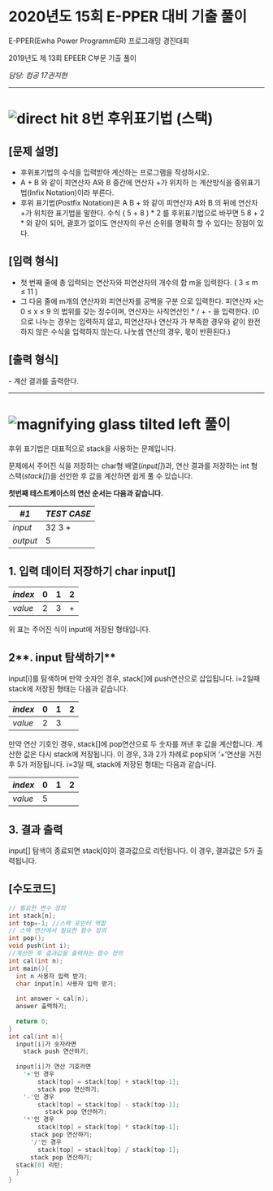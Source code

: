 # 2020년도 15회 E-PPER 대비 기출 풀이

E-PPER(Ewha Power ProgrammER) 프로그래밍 경진대회

2019년도 제 13회 EPEER C부문 기출 풀이

*담당: 컴공 17권지현*

---



# **![direct hit](https://paper.dropboxstatic.com/static/img/ace/emoji/1f3af.png?version=6.0.0)** **8번 후위표기법** **(스택)**

## **[문제 설명]**

- 후위표기법의 수식을 입력받아 계산하는 프로그램을 작성하시오.
- A + B 와 같이 피연산자 A와 B 중간에 연산자 +가 위치하 는 계산방식을 중위표기법(Infix Notation)이라 부른다. 
- 후위 표기법(Postfix Notation)은 A B + 와 같이 피연산자 A와 B 의 뒤에 연산자 +가 위치한 표기법을 말한다. 수식 ( 5 + 8 ) * 2 를 후위표기법으로 바꾸면 5 8 + 2 * 와 같이 되어, 괄호가 없이도 연산자의 우선 순위를 명확히 할 수 있다는 장점이 있다.

## **[입력 형식]**

- 첫 번째 줄에 총 입력되는 연산자와 피연산자의 개수의 합 m을 입력한다. (  3 ≤ m ≤ 11 )
- 그 다음 줄에 m개의 연산자와 피연산자를 공백을 구분 으로 입력한다.  피연산자 x는 0 ≤ x ≤ 9 의 법위를 갖는 정수이며, 연산자는 사칙연산인 * / + - 을 입력한다. (0으로 나누는 경우는 입력하지 않고, 피연산자나 연산자 가 부족한 경우와 같이 완전하지 않은 수식을 입력하지 않는다. 나눗셈 연산의 경우, 몫이 반환된다.)

## **[출력 형식]**

\- 계산 결과를 출력한다.

---



# ![magnifying glass tilted left](https://paper.dropboxstatic.com/static/img/ace/emoji/1f50d.png?version=6.0.0) **풀이**

후위 표기법은 대표적으로 stack을 사용하는 문제입니다.

문제에서 주어진 식을 저장하는 char형 배열(*input[]*)과, 연산 결과를 저장하는 int 형 스택(*stack[]*)을 선언한 후 값을 계산하면 쉽게 풀 수 있습니다.

**첫번째 테스트케이스의 연산 순서는 다음과 같습니다.**

| *#1*     | *TEST CASE* |
| -------- | ----------- |
| *input*  | 32 3 +      |
| *output* | 5           |

## 1. **입력 데이터 저장하기 char input[]**

| *index* | 0    | 1    | 2    |
| ------- | ---- | ---- | ---- |
| *value* | 2    | 3    | +    |

위 표는 주어진 식이 input에 저장된 형태입니다.

## 2**. input 탐색하기**

input[i]를 탐색하며 만약 숫자인 경우, stack[]에 push연산으로 삽입됩니다. i=2일때 stack에 저장된 형태는 다음과 같습니다.

| *index* | 0    | 1    | 2    |
| ------- | ---- | ---- | ---- |
| *value* | 2    | 3    |      |

만약 연산 기호인 경우, stack[]에 pop연산으로 두 숫자를 꺼낸 후 값을 계산합니다. 계산한 값은 다시 stack에 저장됩니다. 이 경우, 3과 2가 차례로 pop되어 ‘+’연산을 거친 후 5가 저장됩니다. i=3일 때, stack에 저장된 형태는 다음과 같습니다.

| *index* | 0    | 1    | 2    |
| ------- | ---- | ---- | ---- |
| *value* | 5    |      |      |

## **3. 결과 출력**

input[] 탐색이 종료되면 stack[0]이 결과값으로 리턴됩니다. 이 경우, 결과값은 5가 출력됩니다.



## **[수도코드]**

```c
// 필요한 변수 정의
int stack[n];
int top=-1; //스택 포인터 역할
// 스택 연산에서 필요한 함수 정의
int pop();
void push(int i);
//계산한 후 결과값을 출력하는 함수 정의
int cal(int n);
int main(){
  int n 사용자 입력 받기;
  char input[n] 사용자 입력 받기;
  
  int answer = cal(n);
  answer 출력하기;
  
  return 0;
}
int cal(int n){
  input[i]가 숫자라면
    stack push 연산하기;
  
  input[i]가 연산 기호라면
    '+'인 경우
        stack[top] = stack[top] + stack[top-1];
        stack pop 연산하기;
    '-'인 경우
        stack[top] = stack[top] - stack[top-1];
          stack pop 연산하기;
    '*'인 경우
        stack[top] = stack[top] * stack[top-1];
      stack pop 연산하기;
      '/'인 경우
        stack[top] = stack[top] / stack[top-1];
      stack pop 연산하기;
  stack[0] 리턴;
  }
}
```